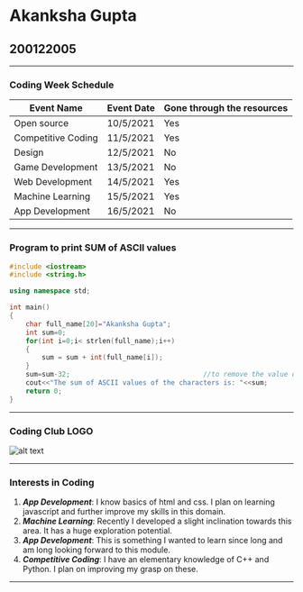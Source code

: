 # Akanksha Gupta 
## 200122005
____
### Coding Week Schedule
|Event Name             | Event Date | Gone through the resources |
|-----------------------|------------|----------------------------|
|Open source            |10/5/2021   |Yes                         |
|Competitive Coding     |11/5/2021   |Yes                         |
|Design                 |12/5/2021   |No                          |
|Game Development       |13/5/2021   |No                          |
|Web Development        |14/5/2021   |Yes                         |
|Machine Learning       |15/5/2021   |Yes                         |
|App Development        |16/5/2021   |No                          |
_____
### Program to print SUM of ASCII values 
```C++
#include <iostream>
#include <string.h>

using namespace std;

int main()
{
    char full_name[20]="Akanksha Gupta";
    int sum=0;
    for(int i=0;i< strlen(full_name);i++)
    {
        sum = sum + int(full_name[i]);
    }
    sum=sum-32;                                 //to remove the value of ' '(blank space)
    cout<<"The sum of ASCII values of the characters is: "<<sum;
    return 0;
}

```
_____

### Coding Club LOGO
![alt text](https://github.com/codingiitg/open_source_submission/blob/main/coding-club%20logo.png?raw=true)
_____
### Interests in Coding
1. __*App Development*__: I know basics of html and css. I plan on learning javascript and further improve my skills in this domain.
2. __*Machine Learning*__: Recently I developed a slight inclination towards this area. It has a huge exploration potential.
3. __*App Development*__: This is something I wanted to learn since long and am long looking forward to this module.
4. __*Competitive Coding*__: I have an elementary knowledge of C++ and Python. I plan on improving my grasp on these.
____
